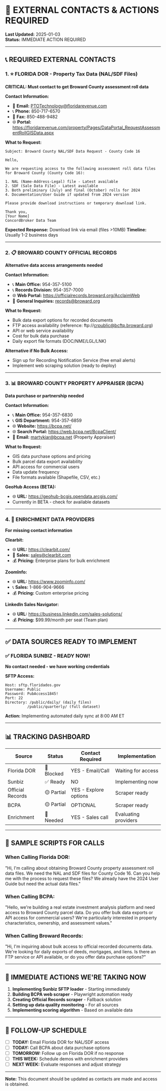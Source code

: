 # 🚨 EXTERNAL CONTACTS & ACTIONS REQUIRED

**Last Updated:** 2025-01-03  
**Status:** IMMEDIATE ACTION REQUIRED

---

## 📞 REQUIRED EXTERNAL CONTACTS

### 1. ⭐ FLORIDA DOR - Property Tax Data (NAL/SDF Files)
**CRITICAL: Must contact to get Broward County assessment roll data**

**Contact Information:**
- 📧 **Email:** PTOTechnology@floridarevenue.com
- 📞 **Phone:** 850-717-6570
- 📠 **Fax:** 850-488-9482
- 🌐 **Portal:** https://floridarevenue.com/property/Pages/DataPortal_RequestAssessmentRollGISData.aspx

**What to Request:**
```
Subject: Broward County NAL/SDF Data Request - County Code 16

Hello,

We are requesting access to the following assessment roll data files for Broward County (County Code 16):

1. NAL (Name-Address-Legal) file - Latest available
2. SDF (Sale Data File) - Latest available
3. Both preliminary (July) and final (October) rolls for 2024
4. Documentation/User Guide if updated from 2024 version

Please provide download instructions or temporary download link.

Thank you,
[Your Name]
ConcordBroker Data Team
```

**Expected Response:** Download link via email (files >10MB)
**Timeline:** Usually 1-2 business days

---

### 2. 📋 BROWARD COUNTY OFFICIAL RECORDS
**Alternative data access arrangements needed**

**Contact Information:**
- 📞 **Main Office:** 954-357-5100
- 📞 **Records Division:** 954-357-7000
- 🌐 **Web Portal:** https://officialrecords.broward.org/AcclaimWeb
- 📧 **General Inquiries:** records@broward.org

**What to Request:**
- Bulk data export options for recorded documents
- FTP access availability (reference: ftp://crpublic@bcftp.broward.org)
- API or web service availability
- Cost for bulk data purchase
- Daily export file formats (DOC/NME/LGL/LNK)

**Alternative if No Bulk Access:**
- Sign up for Recording Notification Service (free email alerts)
- Implement web scraping solution (ready to deploy)

---

### 3. 📊 BROWARD COUNTY PROPERTY APPRAISER (BCPA)
**Data purchase or partnership needed**

**Contact Information:**
- 📞 **Main Office:** 954-357-6830
- 📞 **GIS Department:** 954-357-6859
- 🌐 **Website:** https://bcpa.net/
- 🌐 **Search Portal:** https://web.bcpa.net/BcpaClient/
- 📧 **Email:** martykiar@bcpa.net (Property Appraiser)

**What to Request:**
- GIS data purchase options and pricing
- Bulk parcel data export availability
- API access for commercial users
- Data update frequency
- File formats available (Shapefile, CSV, etc.)

**GeoHub Access (BETA):**
- 🌐 **URL:** https://geohub-bcgis.opendata.arcgis.com/
- Currently in BETA - check for available datasets

---

### 4. 🏢 ENRICHMENT DATA PROVIDERS
**For missing contact information**

**Clearbit:**
- 🌐 **URL:** https://clearbit.com/
- 📧 **Sales:** sales@clearbit.com
- 💰 **Pricing:** Enterprise plans for bulk enrichment

**ZoomInfo:**
- 🌐 **URL:** https://www.zoominfo.com/
- 📞 **Sales:** 1-866-904-9666
- 💰 **Pricing:** Custom enterprise pricing

**LinkedIn Sales Navigator:**
- 🌐 **URL:** https://business.linkedin.com/sales-solutions/
- 💰 **Pricing:** $99.99/month per seat (Team plan)

---

## ✅ DATA SOURCES READY TO IMPLEMENT

### ✅ FLORIDA SUNBIZ - READY NOW!
**No contact needed - we have working credentials**

**SFTP Access:**
```
Host: sftp.floridados.gov
Username: Public
Password: PubAccess1845!
Port: 22
Directory: /public/daily/ (daily files)
          /public/quarterly/ (full dataset)
```

**Action:** Implementing automated daily sync at 8:00 AM ET

---

## 📊 TRACKING DASHBOARD

| Source | Status | Contact Required | Implementation |
|--------|--------|-----------------|----------------|
| Florida DOR | 🔴 Blocked | YES - Email/Call | Waiting for access |
| Sunbiz | ✅ Ready | NO | Implementing now |
| Official Records | 🟡 Partial | YES - Explore options | Scraper ready |
| BCPA | 🟡 Partial | OPTIONAL | Scraper ready |
| Enrichment | 🔴 Needed | YES - Sales call | Evaluating providers |

---

## 📝 SAMPLE SCRIPTS FOR CALLS

### When Calling Florida DOR:
"Hi, I'm calling about obtaining Broward County property assessment roll data files. We need the NAL and SDF files for County Code 16. Can you help me with the process to request these files? We already have the 2024 User Guide but need the actual data files."

### When Calling BCPA:
"Hello, we're building a real estate investment analysis platform and need access to Broward County parcel data. Do you offer bulk data exports or API access for commercial users? We're particularly interested in property characteristics, ownership, and assessment values."

### When Calling Broward Records:
"Hi, I'm inquiring about bulk access to official recorded documents data. We're looking for daily exports of deeds, mortgages, and liens. Is there an FTP service or API available, or do you offer data purchase options?"

---

## 🚀 IMMEDIATE ACTIONS WE'RE TAKING NOW

1. **Implementing Sunbiz SFTP loader** - Starting immediately
2. **Building BCPA web scraper** - Playwright automation ready
3. **Creating Official Records scraper** - Fallback solution
4. **Setting up data quality monitoring** - For all sources
5. **Implementing scoring algorithm** - Based on available data

---

## 📅 FOLLOW-UP SCHEDULE

- [ ] **TODAY:** Email Florida DOR for NAL/SDF access
- [ ] **TODAY:** Call BCPA about data purchase options  
- [ ] **TOMORROW:** Follow up on Florida DOR if no response
- [ ] **THIS WEEK:** Schedule demos with enrichment providers
- [ ] **NEXT WEEK:** Evaluate responses and adjust strategy

---

**Note:** This document should be updated as contacts are made and access is obtained.
